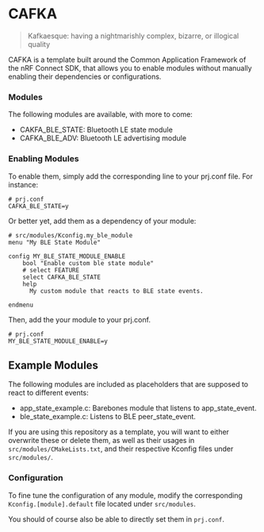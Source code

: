 # CAFKA

> Kafkaesque: having a nightmarishly complex, bizarre, or illogical quality

CAFKA is a template built around the Common Application Framework of the
nRF Connect SDK, that allows you to enable modules without manually enabling
their dependencies or configurations.


### Modules

The following modules are available, with more to come:

- CAKFA_BLE_STATE: Bluetooth LE state module
- CAFKA_BLE_ADV: Bluetooth LE advertising module


### Enabling Modules

To enable them, simply add the corresponding line to your prj.conf file.
For instance:

```
# prj.conf
CAFKA_BLE_STATE=y
```

Or better yet, add them as a dependency of your module:

```Kconfig
# src/modules/Kconfig.my_ble_module
menu "My BLE State Module"

config MY_BLE_STATE_MODULE_ENABLE
	bool "Enable custom ble state module"
	# select FEATURE
	select CAFKA_BLE_STATE
	help
	  My custom module that reacts to BLE state events.

endmenu

```

Then, add the your module to your prj.conf.

```
# prj.conf
MY_BLE_STATE_MODULE_ENABLE=y
```


## Example Modules

The following modules are included as placeholders that are supposed to react to different events:

- app_state_example.c: Barebones module that listens to app_state_event.
- ble_state_example.c: Listens to BLE peer_state_event.


If you are using this repository as a template, you will want to either overwrite these
or delete them, as well as their usages in `src/modules/CMakeLists.txt`, and their respective
Kconfig files under `src/modules/`.


### Configuration

To fine tune the configuration of any module, modify the corresponding
`Kconfig.[module].default` file located under `src/modules`.

You should of course also be able to directly set them in `prj.conf`.


<!-- MODULES -->
[ble_state]: https://developer.nordicsemi.com/nRF_Connect_SDK/doc/latest/nrf/libraries/caf/ble_state.html
[ble_adv]: https://developer.nordicsemi.com/nRF_Connect_SDK/doc/latest/nrf/libraries/caf/ble_adv.html
